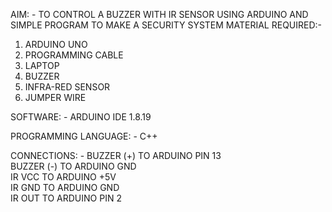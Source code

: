 AIM: - TO CONTROL A BUZZER WITH IR SENSOR USING ARDUINO AND SIMPLE PROGRAM TO MAKE A SECURITY SYSTEM
MATERIAL REQUIRED:-
1. ARDUINO UNO
2. PROGRAMMING CABLE
3. LAPTOP
4. BUZZER
5. INFRA-RED SENSOR
6. JUMPER WIRE

SOFTWARE: - ARDUINO IDE 1.8.19

PROGRAMMING LANGUAGE: - C++

CONNECTIONS: - BUZZER (+) TO ARDUINO PIN 13<br>
                               BUZZER (-) TO ARDUINO GND<br>
  IR VCC TO ARDUINO +5V<br>
  IR GND TO ARDUINO GND<br>
  IR OUT TO ARDUINO PIN 2<br>
